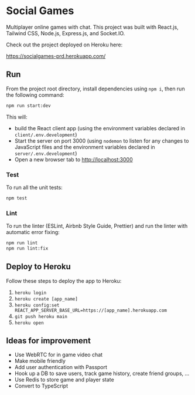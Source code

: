 # Social Games

Multiplayer online games with chat. This project was built with React.js, Tailwind CSS, Node.js, Express.js, and Socket.IO.

Check out the project deployed on Heroku here:

<https://socialgames-prd.herokuapp.com/>

## Run

From the project root directory, install dependencies using `npm i`, then run the following command:

```bash
npm run start:dev
```

This will:

- build the React client app (using the environment variables declared in `client/.env.development`)
- Start the server on port 3000 (using `nodemon` to listen for any changes to JavaScript files and the environment variables declared in `server/.env.development`)
- Open a new browser tab to <http://localhost:3000>

### Test

To run all the unit tests:

```bash
npm test
```

### Lint

To run the linter (ESLint, Airbnb Style Guide, Prettier) and run the linter with automatic error fixing:

```bash
npm run lint
npm run lint:fix
```

## Deploy to Heroku

Follow these steps to deploy the app to Heroku:

1. `heroku login`
2. `heroku create [app_name]`
3. `heroku config:set REACT_APP_SERVER_BASE_URL=https://[app_name].herokuapp.com`
4. `git push heroku main`
5. `heroku open`

## Ideas for improvement

- Use WebRTC for in game video chat
- Make mobile friendly
- Add user authentication with Passport
- Hook up a DB to save users, track game history, create friend groups, ...
- Use Redis to store game and player state
- Convert to TypeScript
